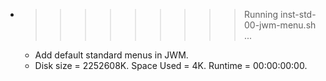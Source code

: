 * >>>>>>>>> Running inst-std-00-jwm-menu.sh ...
  * Add default standard menus in JWM.
  * Disk size = 2252608K. Space Used = 4K. Runtime = 00:00:00:00.
